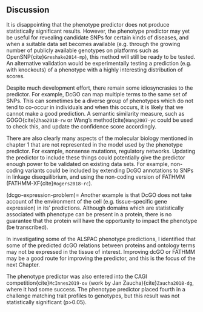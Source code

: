 ## Discussion
It is disappointing that the phenotype predictor does not produce statistically significant results.
However, the phenotype predictor may yet be useful for revealing candidate SNPs for certain kinds of diseases, and when a suitable data set becomes available (e.g. through the growing number of publicly available genotypes on platforms such as OpenSNP{cite}`Greshake2014-mp`), this method will still be ready to be tested. 
An alternative validation would be experimentally testing a prediction (e.g. with knockouts) of a phenotype with a highly interesting distribution of scores.

[//]: # (TODO: How many terms appear to be successful? How many more than we would expect? Does this imply how much of our biology is influenced by missense mutations versus other tyoes? Or is it more of a relfection of the quality of our data.)

[//]: # (TODO: Optional: Phenotypes where haplotype is not how things are clustering versus where they are)

[//]: # (TODO: Discuss that genotyping data may not collect the right information for many phenotypes. Since genotype data contains far less variants.)

Despite much development effort, there remain some idiosyncrasies to the predictor. 
For example, DcGO can map multiple terms to the same set of SNPs. This can sometimes be a diverse group of phenotypes which do not tend to co-occur in individuals and when this occurs, it is likely that we cannot make a good prediction. 
A semantic similarity measure, such as GOGO{cite}`Zhao2018-rw` or Wang’s method{cite}`Wang2007-yc` could be used to check this, and update the confidence score accordingly.


There are also clearly many aspects of the molecular biology mentioned in chapter 1 that are not represented in the model used by the phenotype predictor. For example, nonsense mutations, regulatory networks. 
Updating the predictor to include these things could potentially give the predictor enough power to be validated on existing data sets. 
For example, non-coding variants could be included by extending DcGO annotations to SNPs in linkage disequilibrium, and using the non-coding version of FATHMM (FATHMM-XF{cite}`Rogers2018-rc`).

(dcgo-expression-problem)=
Another example is that DcGO does not take account of the environment of the cell (e.g. tissue-specific gene expression) in its' predictions. 
Although domains which are statistically associated with phenotype can be present in a protein, there is no guarantee that the protein will have the opportunity to impact the phenotype (be transcribed).

In investigating some of the ALSPAC phenotype predictions, I identified that some of the predicted dcGO relations between proteins and ontology terms may not be expressed in the tissue of interest. 
Improving dcGO or FATHMM may be a good route for improving the predictor, and this is the focus of the next Chapter.

The phenotype predictor was also entered into the CAGI competition{cite}`McInnes2019-ov` (work by Jan Zaucha){cite}`Zaucha2018-dg`, where it had some success. 
The phenotype predictor placed fourth in a challenge matching trait profiles to genotypes, but this result was not statistically significant (p>0.05).
